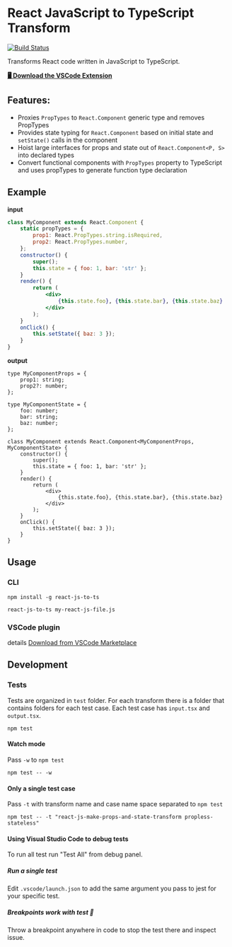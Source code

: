 # React JavaScript to TypeScript Transform

[![Build Status](https://travis-ci.org/mohsen1/react-javascript-to-typescript-transform.svg?branch=master)](https://travis-ci.org/mohsen1/react-javascript-to-typescript-transform)

Transforms React code written in JavaScript to TypeScript.

[**🖥 Download the VSCode Extension**](https://marketplace.visualstudio.com/items?itemName=mohsen1.react-javascript-to-typescript-transform-vscode)

## Features:

*   Proxies `PropTypes` to `React.Component` generic type and removes PropTypes
*   Provides state typing for `React.Component` based on initial state and `setState()` calls in the component
*   Hoist large interfaces for props and state out of `React.Component<P, S>` into declared types
*   Convert functional components with `PropTypes` property to TypeScript and uses propTypes to generate function type declaration

## Example

**input**

```jsx
class MyComponent extends React.Component {
    static propTypes = {
        prop1: React.PropTypes.string.isRequired,
        prop2: React.PropTypes.number,
    };
    constructor() {
        super();
        this.state = { foo: 1, bar: 'str' };
    }
    render() {
        return (
            <div>
                {this.state.foo}, {this.state.bar}, {this.state.baz}
            </div>
        );
    }
    onClick() {
        this.setState({ baz: 3 });
    }
}
```

**output**

```tsx
type MyComponentProps = {
    prop1: string;
    prop2?: number;
};

type MyComponentState = {
    foo: number;
    bar: string;
    baz: number;
};

class MyComponent extends React.Component<MyComponentProps, MyComponentState> {
    constructor() {
        super();
        this.state = { foo: 1, bar: 'str' };
    }
    render() {
        return (
            <div>
                {this.state.foo}, {this.state.bar}, {this.state.baz}
            </div>
        );
    }
    onClick() {
        this.setState({ baz: 3 });
    }
}
```

## Usage

### CLI

```
npm install -g react-js-to-ts
```

```
react-js-to-ts my-react-js-file.js
```

### VSCode plugin

details
[Download from VSCode Marketplace](https://marketplace.visualstudio.com/items?itemName=mohsen1.react-javascript-to-typescript-transform-vscode#overview)

## Development

### Tests

Tests are organized in `test` folder. For each transform there is a folder that contains folders for each test case. Each test case has `input.tsx` and `output.tsx`.

```
npm test
```

#### Watch mode

Pass `-w` to `npm test`

```
npm test -- -w
```

#### Only a single test case

Pass `-t` with transform name and case name space separated to `npm test`

```
npm test -- -t "react-js-make-props-and-state-transform propless-stateless"
```

#### Using Visual Studio Code to debug tests

To run all test run "Test All" from debug panel.

##### Run a single test

Edit `.vscode/launch.json` to add the same argument you pass to jest for your specific test.

##### Breakpoints work with test 🎉

Throw a breakpoint anywhere in code to stop the test there and inspect issue.
